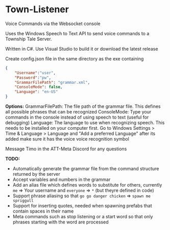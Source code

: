 # Town-Listener
Voice Commands via the Websocket console

Uses the Windows Speech to Text API to send voice commands to a Township Tale Server.

Written in C#. Use Visual Studio to build it or download the latest release

Create config.json file in the same directory as the exe containing
```json
{
	"Username":"user",
	"Password":"pw",
	"GrammarFilePath": "grammar.xml",
    "ConsoleMode": false,
    "Language": "en-US"
}
```

**Options:**
GrammarFilePath: The file path of the grammar file. This defines all possible phrases that can be recognized
ConsoleMode: Type your commands in the console instead of using speech to text (useful for debugging)
Language: The language to use when recognizing speech. This needs to be installed on your computer first. Go to Windows Settings > Time & Language > Language and "Add a preferred Language" after its added make sure it has the voice voice recognition symbol

Message Timo in the ATT-Meta Discord for any questions

**TODO:**
- Automatically generate the grammar file from the command structure returned by the server
- Accept variables and numbers in the grammar
- Add an alias file which defines words to substitute for others, currently `me` => Your username and `everyone` => `*` (but theyre defined in code)
- Support phrase aliasing so that `go go danger chicken` => `spawn me spriggull`
- Support for inserting quotes, needed when spawning prefabs that contain spaces in their name
- Meta commands such as stop listening or a start word so that only phrases starting with the word are processed